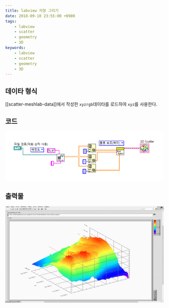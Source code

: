 ```yaml
---
title: labview 지형 그리기
date: 2018-09-10 23:55:00 +0900
tags:
    - labview
    - scatter
    - geometry
    - 3D
keywords:
    - labview
    - scatter
    - geometry
    - 3D
---
```


## 데이타 형식

[[scatter-meshlab-data]]에서 작성한 `xyzrgb`데이타를 로드하여 `xyz`를 사용한다.

## 코드

![scatter-labview-code](../img/scatter-labview-code.png)

## 출력물

![scatter-labview](../img/scatter-labview.png)


